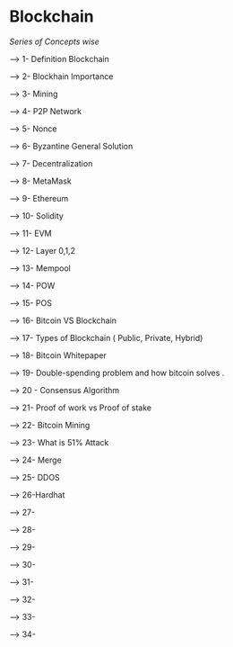 # Blockchain
*Series of Concepts wise*

--> 1- Definition Blockchain

--> 2- Blockhain Importance

--> 3- Mining

--> 4- P2P Network

--> 5- Nonce

--> 6- Byzantine General Solution

--> 7- Decentralization

--> 8- MetaMask

--> 9- Ethereum

--> 10- Solidity

--> 11- EVM

--> 12- Layer 0,1,2

--> 13- Mempool

--> 14- POW

--> 15- POS

--> 16- Bitcoin VS Blockchain

--> 17- Types of Blockchain ( Public, Private, Hybrid)

-->  18- Bitcoin Whitepaper

--> 19-  Double-spending problem and how bitcoin solves .

--> 20 - Consensus Algorithm

--> 21- Proof of work vs Proof of stake

--> 22-  Bitcoin Mining 

--> 23- What is 51% Attack

--> 24- Merge

--> 25- DDOS

--> 26-Hardhat

--> 27-

--> 28-

--> 29-

--> 30-

--> 31-

--> 32-

--> 33-

--> 34-


